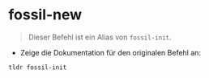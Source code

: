# fossil-new

> Dieser Befehl ist ein Alias von `fossil-init`.

- Zeige die Dokumentation für den originalen Befehl an:

`tldr fossil-init`

